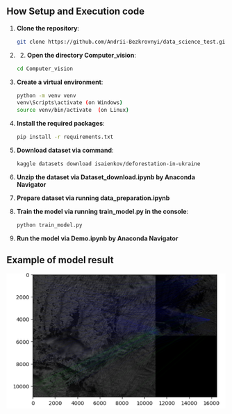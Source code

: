 ## How Setup and Execution code

1. **Clone the repository**:
    ```sh
    git clone https://github.com/Andrii-Bezkrovnyi/data_science_test.git
    ```
2. 2. **Open the directory Computer_vision**:
    ```sh
    cd Computer_vision
    ```
3. **Create a virtual environment**:
    ```sh
    python -m venv venv
    venv\Scripts\activate (on Windows) 
    source venv/bin/activate  (on Linux)
    ```

3. **Install the required packages**:
    ```sh
    pip install -r requirements.txt
    ```

4. **Download dataset via command**:
    ```sh
    kaggle datasets download isaienkov/deforestation-in-ukraine
    ```

5. **Unzip the dataset via Dataset_download.ipynb by Anaconda Navigator**

6. **Prepare dataset via running data_preparation.ipynb**

7. **Train the model via running train_model.py in the console**:
    ```sh
    python train_model.py
    ```
8. **Run the model via Demo.ipynb by Anaconda Navigator**

## Example of model result
![Demo](demo.png)